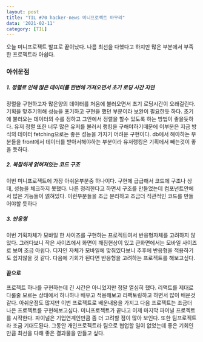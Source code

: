 ```yaml
---
layout: post
title: "TIL #70 hacker-news 미니프로젝트 마무리"
data: '2021-02-11'
category: [TIL]
---
```


오늘 미니프로젝트 발표로 끝이났다. 나름 최선을 다했다고 하지만 많은 부분에서 부족한 프로젝트라 아쉽다. 

### 아쉬운점

##### 1. 정렬로 인해 많은 데이터를 한번에 가져오면서 초기 로딩 시간 지연 

  정렬을 구현하고자 많은양의 데이터를 처음에 불러오면서 초기 로딩시간이 오래걸린다. 기획을 맞추기위해 성능을 포기하고 구현을 했던 부분이라 보완이 필요한듯 하다. 초기에 불러오는 데이터의 수를 정하고 그안에서 정렬을 할수 있도록 하는 방법이 좋을듯하다.
유저 정렬 또한 너무 많은 유저를 불러서 랭킹을 구해야하기때문에 이부분은 지금 방식의 데이터 fetching으로는 좋은 성능을 가지기 어려운 구현이다. db에서 해아하는 부분들을
front에서 데이터를 받아서해야하는 부분이라 유저랭킹은 기획에서 빼는것이 좋을 듯하다. 

##### 2. 복잡하게 얽혀져있는 코드 구조

이번 미니프로젝트에 가장 아쉬운부분중 하나이다. 구현에 급급해서 코드에 구조나 상태, 성능을 체크하지 못했다. 나른  정리한다고 하면서 구조를 만들었는데 컴포넌트안에서 많은 기능들이 얽혀있다. 이런부분들을 조금 분리하고 조금더 직관적인 코드를 만들어야할 듯하다

##### 3. 반응형

이번 기획자체가 모바일 한 사이즈를 구현하는 프로젝트여서 반응형자체를 고려하지 않았다. 그러다보니 작은 사이즈에서 화면이 깨짐현상이 있고 큰화면에서는 모바일 사이즈로 보여 조금 아쉽다. 디자인 자체가 모바일에 맞춰있다보니 추후에 반응형을 적용하기도 쉽지않을 것 같다. 다음에 기회가 된다면 반응형을 고려하는 프로젝트를 해보고싶다. 

#### 끝으로

프로젝트 하나를 구현하는데 긴 시간은 아니었지만 정말 열심히 했다. 리액트를 제대로 다룰줄 모르는 상태에서 하나하나 배우고 적용해보고 리팩토링하고 하면서 많이 배운것 같다. 아쉬운점도 많지만 이번 프로젝트로 배운내용을 가지고 다음 프로젝트는 조금더 나은 프로젝트를 구현해보고싶다. 미니프로젝트가 끝나고 이제 마지막 파이널 프로젝트를 시작한다. 파이널은 기업연계인만큼 좀 더 고려할 점이 많아 보인다. 또한 팀프로젝트라 조금 기대도된다. 그동안 개인프로젝트라 팀으로 협업할 일이 없었는데 좋은 기회인만큼 최선을 다해 좋은 결과물을 만들고 싶다. 
